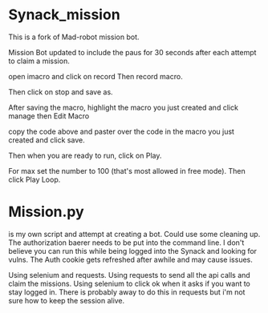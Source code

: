# Synack_mission
This is a fork of Mad-robot mission bot.

Mission Bot updated to include the paus for 30 seconds after each attempt to claim a mission.

open imacro and click on record Then record macro.

Then click on stop and save as.

After saving the macro, highlight the macro you just created and click manage then Edit Macro

copy the code above and paster over the code in the macro you just created and click save.

Then when you are ready to run, click on Play.

For max set the number to 100 (that's most allowed in free mode). Then click Play Loop.



# Mission.py
is my own script and attempt at creating a bot. Could use some cleaning up. The authorization baerer needs to be put into the command line. I don't believe you 
can run this while being logged into the Synack and looking for vulns. The Auth cookie gets refreshed after awhile and may cause issues.

Using selenium and requests. Using requests to send all the api calls and claim the missions. Using selenium to click ok when it asks if you want to stay logged in. There is probably away to do this in requests but i'm not sure how to keep the session alive.
